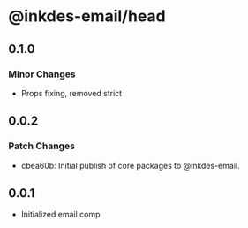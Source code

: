 # @inkdes-email/head

## 0.1.0

### Minor Changes

- Props fixing, removed strict

## 0.0.2

### Patch Changes

- cbea60b: Initial publish of core packages to @inkdes-email.

## 0.0.1

- Initialized email comp
